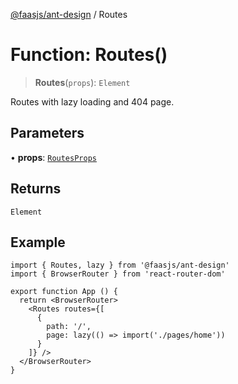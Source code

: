 [@faasjs/ant-design](../README.md) / Routes

# Function: Routes()

> **Routes**(`props`): `Element`

Routes with lazy loading and 404 page.

## Parameters

• **props**: [`RoutesProps`](../interfaces/RoutesProps.md)

## Returns

`Element`

## Example

```tsx
import { Routes, lazy } from '@faasjs/ant-design'
import { BrowserRouter } from 'react-router-dom'

export function App () {
  return <BrowserRouter>
    <Routes routes={[
      {
        path: '/',
        page: lazy(() => import('./pages/home'))
      }
    ]} />
  </BrowserRouter>
}
```

